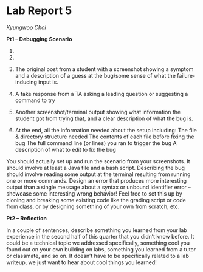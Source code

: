 # Lab Report 5  
*Kyungwoo Choi* 
  
**Pt1 – Debugging Scenario**  
1. <Original Post>  
2. <TA Response>  

1. The original post from a student with a screenshot showing a symptom and a description of a guess at the bug/some sense of what the failure-inducing input is.
2. A fake response from a TA asking a leading question or suggesting a command to try
3. Another screenshot/terminal output showing what information the student got from trying that, and a clear description of what the bug is.
4.  At the end, all the information needed about the setup including:
        The file & directory structure needed
        The contents of each file before fixing the bug
        The full command line (or lines) you ran to trigger the bug
        A description of what to edit to fix the bug

You should actually set up and run the scenario from your screenshots. It should involve at least a Java file and a bash script.
Describing the bug should involve reading some output at the terminal resulting from running one or more commands. 
Design an error that produces more interesting output than a single message about a syntax or unbound identifier error – showcase some interesting wrong behavior!
Feel free to set this up by cloning and breaking some existing code like the grading script or code from class, or by designing something of your own from scratch, etc.

**Pt2 – Reflection**  

In a couple of sentences, describe something you learned from your lab experience in the second half of this quarter that you didn’t know before.
It could be a technical topic we addressed specifically, something cool you found out on your own building on labs, something you learned from a tutor or classmate, and so on.
It doesn’t have to be specifically related to a lab writeup, we just want to hear about cool things you learned!

